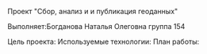 Проект "Сбор, анализ и и публикация геоданных"

Выполняет:Богданова Наталья Олеговна
          группа 154

Цель проекта:
Используемые технологии:
План работы:
